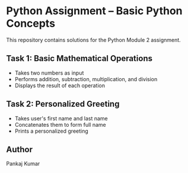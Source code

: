 # Python Assignment – Basic Python Concepts

This repository contains solutions for the Python Module 2 assignment.

## Task 1: Basic Mathematical Operations
- Takes two numbers as input
- Performs addition, subtraction, multiplication, and division
- Displays the result of each operation

## Task 2: Personalized Greeting
- Takes user's first name and last name
- Concatenates them to form full name
- Prints a personalized greeting

## Author
Pankaj Kumar 

